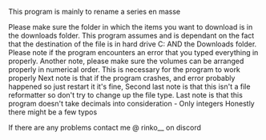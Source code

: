 This program is mainly to rename a series en masse

Please make sure the folder in which the items you want to download is in the downloads folder.
This program assumes and is dependant on the fact that the destination of the file is in hard drive C: AND the Downloads folder.
Please note if the program encounters an error that you typed everything in properly.
Another note, please make sure the volumes can be arranged properly in numerical order. This is necessary for the program to work properly
Next note is that if the program crashes, and error probably happened so just restart it it's fine,
Second last note is that this isn't a file reformatter so don't try to change up the file type.
Last note is that this program doesn't take decimals into consideration - Only integers
Honestly there might be a few typos

If there are any problems contact me @ rinko__ on discord
